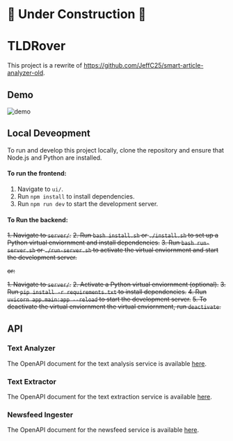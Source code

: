# 🚧 Under Construction 🚧 #
# TLDRover #

This project is a rewrite of https://github.com/JeffC25/smart-article-analyzer-old.

## Demo
![demo](https://github.com/JeffC25/tldrover/assets/34695547/de94b4f7-0fac-4dc5-acc5-baaa8367a933)

## Local Deveopment
To run and develop this project locally, clone the repository and ensure that Node.js and Python are installed.

#### To run the frontend: 
1. Navigate to `ui/`.
2. Run `npm install` to install dependencies.
3. Run `npm run dev` to start the development server.

#### To Run the backend:
~~1. Navigate to `server/`.~~
~~2. Run `bash install.sh` or `./install.sh` to set up a Python virtual enviornment and install dependencies.~~
~~3. Run `bash run-server.sh` or `./run-server.sh` to activate the virtual enviornment and start the development server.~~

  ~~or:~~

~~1. Navigate to `server/`.~~
~~2. Activate a Python virtual enviornment (optional).~~
~~3. Run `pip install -r requirements.txt` to install dependencies.~~
~~4. Run `uvicorn app.main:app --reload` to start the development server.~~
~~5. To deactivate the virtual enviornment the virtual enviornment, run `deactivate`.~~

## API

### Text Analyzer
The OpenAPI document for the text analysis service is available [here](https://github.com/JeffC25/tldrover/blob/main/oapi/analyzer.yaml).

### Text Extractor
The OpenAPI document for the text extraction service is available [here](https://github.com/JeffC25/tldrover/blob/main/oapi/extractor.yaml).

### Newsfeed Ingester
The OpenAPI document for the newsfeed service is available [here](https://github.com/JeffC25/tldrover/blob/main/oapi/news.yaml).
